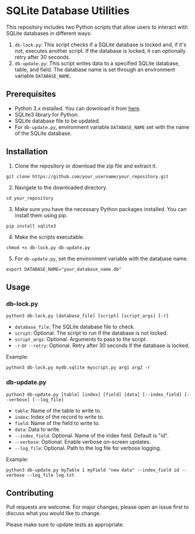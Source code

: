 # SQLite Database Utilities

This repository includes two Python scripts that allow users to interact with SQLite databases in different ways:

1. `db-lock.py`: This script checks if a SQLite database is locked and, if it's not, executes another script. If the database is locked, it can optionally retry after 30 seconds.
2. `db-update.py`: This script writes data to a specified SQLite database, table, and field. The database name is set through an environment variable `DATABASE_NAME`.

## Prerequisites

- Python 3.x installed. You can download it from [here](https://www.python.org/downloads/).
- SQLite3 library for Python.
- SQLite database file to be updated.
- For `db-update.py`, environment variable `DATABASE_NAME` set with the name of the SQLite database.

## Installation

1. Clone the repository or download the zip file and extract it.
```shell
git clone https://github.com/your_username/your_repository.git
```
2. Navigate to the downloaded directory.
```shell
cd your_repository
```
3. Make sure you have the necessary Python packages installed. You can install them using pip.
```shell
pip install sqlite3
```
4. Make the scripts executable.
```shell
chmod +x db-lock.py db-update.py
```
5. For `db-update.py`, set the environment variable with the database name. 
```shell
export DATABASE_NAME="your_database_name.db"
```

## Usage

### db-lock.py

```shell
python3 db-lock.py [database_file] [script] [script_args] [-r]
```

- `database_file`: The SQLite database file to check.
- `script`: Optional. The script to run if the database is not locked.
- `script_args`: Optional. Arguments to pass to the script.
- `-r` or `--retry`: Optional. Retry after 30 seconds if the database is locked.

Example:

```shell
python3 db-lock.py mydb.sqlite myscript.py arg1 arg2 -r
```

### db-update.py

```shell
python3 db-update.py [table] [index] [field] [data] [--index_field] [--verbose] [--log_file]
```

- `table`: Name of the table to write to.
- `index`: Index of the record to write to.
- `field`: Name of the field to write to.
- `data`: Data to write.
- `--index_field`: Optional. Name of the index field. Default is "id".
- `--verbose`: Optional. Enable verbose on-screen updates.
- `--log_file`: Optional. Path to the log file for verbose logging.

Example:

```shell
python3 db-update.py myTable 1 myField "new data" --index_field id --verbose --log_file log.txt
```

## Contributing

Pull requests are welcome. For major changes, please open an issue first to discuss what you would like to change.

Please make sure to update tests as appropriate.
